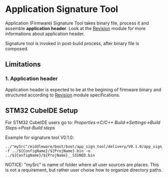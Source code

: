 # **Application Signature Tool**

Application (Firmware) Signature Tool takes binary file, process it and assemble **application header**. Look at the [Revision](https://github.com/GeneralEmbeddedCLibraries/revision) module for more informations about application header.

Signature tool is invoked in post-build process, after binary file is composed.

## **Limitations**

### **1. Application header**
Application header is expected to be at the begining of firmware binary and structured according to [Revision](https://github.com/GeneralEmbeddedCLibraries/revision) module specifications.

## **STM32 CubeIDE Setup**

For STM32 CubeIDE users go to: *Properties->C/C++ Build->Settings->Build Steps->Post-Build steps*

Example for signature tool V0.1.0:
```
../"mySrc"/middleware/boot/boot/app_sign_tool/delivery/V0.1.0/app_sign_tool__V0_1_0.exe -f ../${ConfigName}/${ProjName}.bin -o ../${ConfigName}/${ProjName}__SIGNED.bin
```
NOTICE: "mySrc" is name of folder where all user sources are places. This is not a requirement, but rather user choise how to organize directory paths. 